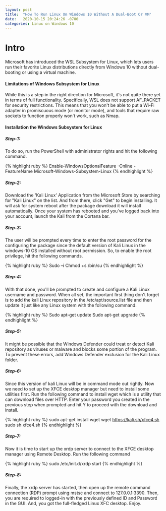 ```yaml
---
layout: post
title:  "How To Run Linux On Windows 10 Without A Dual-Boot Or VM"
date:   2020-10-15 20:24:26 -0700
categories: Linux on Windows 10
---
```


<h1><b>Intro</b></h1>
Microsoft has introduced the WSL Subsystem for Linux, which lets users run their favorite Linux distributions directly from Windows 10 without dual-booting or using a virtual machine.

<h4><b>Limitations of Windows Subsystem for Linux</b></h4>
While this is a step in the right direction for Microsoft, it's not quite there yet in terms of full functionality. Specifically, WSL does not support AF_PACKET for security restrictions. This means that you won't be able to put a Wi-Fi adapter in promiscuous mode (or monitor mode), and tools that require raw sockets to function properly won't work, such as Nmap.

<h4><b>Installation the Windows Subsystem for Linux</b></h4>
<h5><b>Step-1:</b></h5>
To do so, run the PowerShell with administrator rights and hit the following command.

{% highlight ruby %}
Enable-WindowsOptionalFeature -Online -FeatureName Microsoft-Windows-Subsystem-Linux
{% endhighlight %}

<h5><b>Step-2:</b></h5>
Download the 'Kali Linux' Application from the Microsoft Store by searching for "Kali Linux" on the list. And from there, click "Get" to begin installing. It will ask for system reboot after the package download it will install automatically. Once your system has rebooted and you've logged back into your account, launch the Kali from the Cortana bar.

<h5><b>Step-3:</b></h5>
The user will be prompted every time to enter the root password for the configuring the package since the default version of Kali Linux in the windows-10 OS installed without root permission. So, to enable the root privilege, hit the following commands.

{% highlight ruby %}
Sudo –i
Chmod +s /bin/su
{% endhighlight %}

<h5><b>Step-4:</b></h5>
With that done, you'll be prompted to create and configure a Kali Linux username and password. When all set, the important first thing don't forget is to add the kali Linux repository in the /etc/apt/source.list file and then update it just like any Linux system with the following command.

{% highlight ruby %}
Sudo apt-get update
Sudo apt-get upgrade
{% endhighlight %}

<h5><b>Step-5:</b></h5>
It might be possible that the Windows Defender could treat or detect Kali repository as viruses or malware and blocks some portion of the program. To prevent these errors, add Windows Defender exclusion for the Kali Linux folder.

<h5><b>Step-6:</b></h5>
Since this version of kali Linux will be in command mode out rightly. Now we need to set up the XFCE desktop manager but need to install some utilities first. Run the following command to install wget which is a utility that can download files over HTTP. Enter your password you created in the previous step when prompted and hit Y to proceed with the download and install.

{% highlight ruby %}
sudo apt-get install wget
wget https://kali.sh/xfce4.sh
sudo sh xfce4.sh
{% endhighlight %}

<h5><b>Step-7:</b></h5>
Now it is time to start up the xrdp server to connect to the XFCE desktop manager using Remote Desktop. Run the following command

{% highlight ruby %}
sudo /etc/init.d/xrdp start
{% endhighlight %}

<h5><b>Step-8:</b></h5>
Finally, the xrdp server has started, then open up the remote command connection (RDP) prompt using mstsc and connect to 127.0.0.1:3390. Then, you are required to logged-in with the previously defined ID and Password in the GUI. And, you got the full-fledged Linux XFC desktop. Enjoy.
